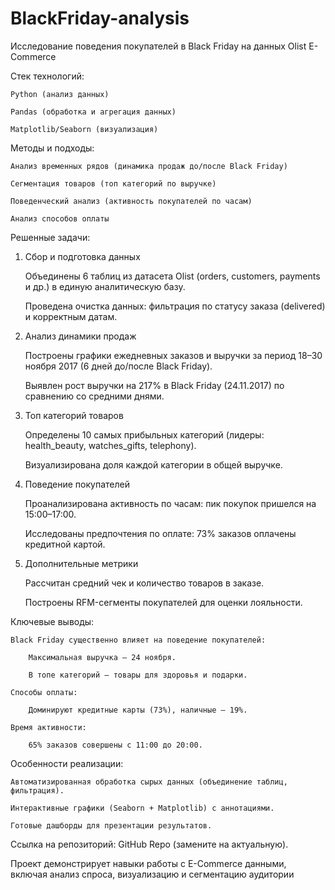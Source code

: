 # BlackFriday-analysis
Исследование поведения покупателей в Black Friday на данных Olist E-Commerce

Стек технологий:

    Python (анализ данных)

    Pandas (обработка и агрегация данных)

    Matplotlib/Seaborn (визуализация)

Методы и подходы:

    Анализ временных рядов (динамика продаж до/после Black Friday)

    Сегментация товаров (топ категорий по выручке)

    Поведенческий анализ (активность покупателей по часам)

    Анализ способов оплаты

Решенные задачи:
1. Сбор и подготовка данных

    Объединены 6 таблиц из датасета Olist (orders, customers, payments и др.) в единую аналитическую базу.

    Проведена очистка данных: фильтрация по статусу заказа (delivered) и корректным датам.

2. Анализ динамики продаж

    Построены графики ежедневных заказов и выручки за период 18–30 ноября 2017 (6 дней до/после Black Friday).

    Выявлен рост выручки на 217% в Black Friday (24.11.2017) по сравнению со средними днями.

3. Топ категорий товаров

    Определены 10 самых прибыльных категорий (лидеры: health_beauty, watches_gifts, telephony).

    Визуализирована доля каждой категории в общей выручке.

4. Поведение покупателей

    Проанализирована активность по часам: пик покупок пришелся на 15:00–17:00.

    Исследованы предпочтения по оплате: 73% заказов оплачены кредитной картой.

5. Дополнительные метрики

    Рассчитан средний чек и количество товаров в заказе.

    Построены RFM-сегменты покупателей для оценки лояльности.

Ключевые выводы:

    Black Friday существенно влияет на поведение покупателей:

        Максимальная выручка — 24 ноября.

        В топе категорий — товары для здоровья и подарки.

    Способы оплаты:

        Доминируют кредитные карты (73%), наличные — 19%.

    Время активности:

        65% заказов совершены с 11:00 до 20:00.

Особенности реализации:

    Автоматизированная обработка сырых данных (объединение таблиц, фильтрация).

    Интерактивные графики (Seaborn + Matplotlib) с аннотациями.

    Готовые дашборды для презентации результатов.

Ссылка на репозиторий: GitHub Repo (замените на актуальную).

Проект демонстрирует навыки работы с E-Commerce данными, включая анализ спроса, визуализацию и сегментацию аудитории
